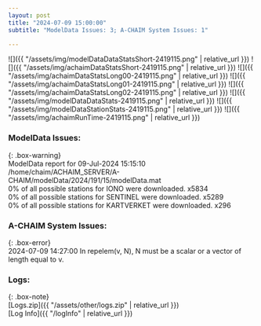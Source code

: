 ```yaml
---
layout: post
title: "2024-07-09 15:00:00"
subtitle: "ModelData Issues: 3; A-CHAIM System Issues: 1"

---
```


![]({{ "/assets/img/modelDataDataStatsShort-2419115.png" | relative_url }})
![]({{ "/assets/img/achaimDataStatsShort-2419115.png" | relative_url }})
![]({{ "/assets/img/achaimDataStatsLong00-2419115.png" | relative_url }})
![]({{ "/assets/img/achaimDataStatsLong01-2419115.png" | relative_url }})
![]({{ "/assets/img/achaimDataStatsLong02-2419115.png" | relative_url }})
![]({{ "/assets/img/modelDataDataStats-2419115.png" | relative_url }})
![]({{ "/assets/img/modelDataStationStats-2419115.png" | relative_url }})
![]({{ "/assets/img/achaimRunTime-2419115.png" | relative_url }})


### ModelData Issues:  
  
{: .box-warning}  
 ModelData report for 09-Jul-2024 15:15:10   
 /home/chaim/ACHAIM_SERVER/A-CHAIM/modelData/2024/191/15/modelData.mat   
 0% of all possible stations for IONO were downloaded. x5834   
 0% of all possible stations for SENTINEL were downloaded. x5289   
 0% of all possible stations for KARTVERKET were downloaded. x296   
  
### A-CHAIM System Issues:  
  
{: .box-error}  
2024-07-09 14:27:00 In repelem(v, N), N must be a scalar or a vector of length equal to v.  

### Logs:  
  
{: .box-note}  
[Logs.zip]({{ "/assets/other/logs.zip" | relative_url }})  
[Log Info]({{ "/logInfo" | relative_url }})  
